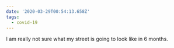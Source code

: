 ```yaml
---
date: '2020-03-29T00:54:13.658Z'
tags:
  - covid-19
---
```


I am really not sure what my street is going to look like in 6 months.
